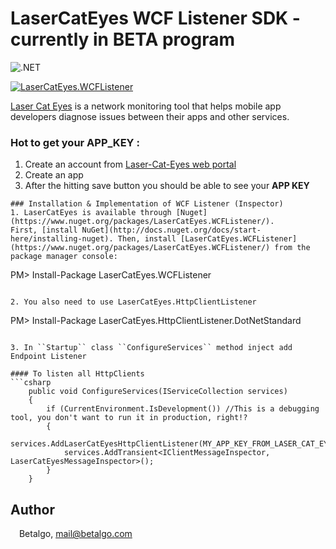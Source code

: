 # LaserCatEyes WCF Listener SDK - currently in BETA program
![.NET](https://github.com/betalgo/LCE-DotNet-SDK/workflows/.NET/badge.svg?branch=master)

[![LaserCatEyes.WCFListener](https://img.shields.io/nuget/v/LaserCatEyes.HttpClientListener.DotNetStandard?label=nuget.LaserCatEyes.WCFListener)](https://www.nuget.org/packages/LaserCatEyes.WCFListener/)

[Laser Cat Eyes] is a network monitoring tool that helps mobile app developers diagnose issues between their apps and other services.

### Hot to get your APP_KEY :
1. Create an account from [Laser-Cat-Eyes web portal]
2. Create an app
3. After the hitting save button you should be able to see your **APP KEY**

```
### Installation & Implementation of WCF Listener (Inspector)
1. LaserCatEyes is available through [Nuget](https://www.nuget.org/packages/LaserCatEyes.WCFListener/). 
First, [install NuGet](http://docs.nuget.org/docs/start-here/installing-nuget). Then, install [LaserCatEyes.WCFListener](https://www.nuget.org/packages/LaserCatEyes.WCFListener/) from the package manager console:
```
PM> Install-Package LaserCatEyes.WCFListener
```

2. You also need to use LaserCatEyes.HttpClientListener
```
PM> Install-Package LaserCatEyes.HttpClientListener.DotNetStandard
```

3. In ``Startup`` class ``ConfigureServices`` method inject add Endpoint Listener

#### To listen all HttpClients
```csharp
    public void ConfigureServices(IServiceCollection services)
    {
        if (CurrentEnvironment.IsDevelopment()) //This is a debugging tool, you don't want to run it in production, right!?
        {
            services.AddLaserCatEyesHttpClientListener(MY_APP_KEY_FROM_LASER_CAT_EYES_PORTAL);
            services.AddTransient<IClientMessageInspector, LaserCatEyesMessageInspector>();
        }
    }
```

[Laser-Cat-Eyes web portal]: <https://portal.lasercateyes.com>
[Laser Cat Eyes]: <https://lasercateyes.com>

## Author

<img src="http://www.betalgo.com/img/logo-dark.png" width="10px"> Betalgo, mail@betalgo.com

